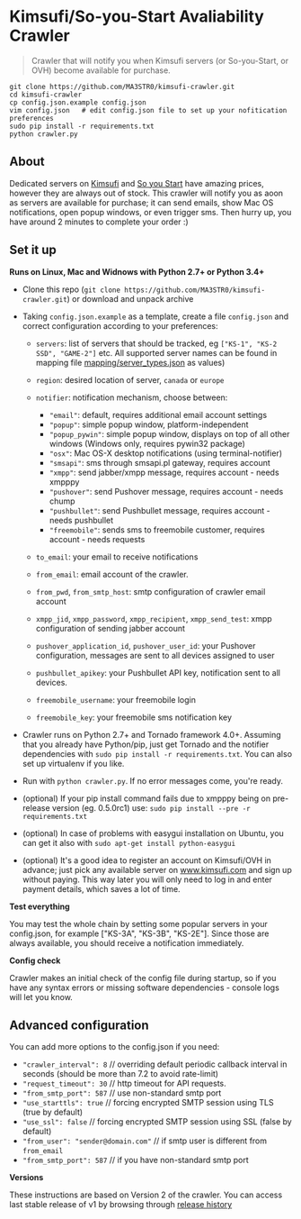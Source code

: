 Kimsufi/So-you-Start Avaliability Crawler
============================

> Crawler that will notify you when Kimsufi servers (or So-you-Start, or OVH) become available for purchase.



    git clone https://github.com/MA3STR0/kimsufi-crawler.git
    cd kimsufi-crawler
    cp config.json.example config.json
    vim config.json   # edit config.json file to set up your nofitication preferences
    sudo pip install -r requirements.txt
    python crawler.py

About
-----

Dedicated servers on [Kimsufi](http://www.kimsufi.com) and [So you Start](http://www.soyoustart.com) have amazing prices, however they are always out of stock. This crawler will notify you as aoon as servers are available for purchase; it can send emails, show Mac OS notifications, open popup windows, or even trigger sms. Then hurry up, you have around 2 minutes to complete your order :)


Set it up
---------

**Runs on Linux, Mac and Widnows with Python 2.7+ or Python 3.4+**

- Clone this repo (`git clone https://github.com/MA3STR0/kimsufi-crawler.git`) or download and unpack archive
- Taking `config.json.example` as a template, create a file `config.json` and correct configuration according to your preferences:
  - `servers`: list of servers that should be tracked, eg `["KS-1", "KS-2 SSD", "GAME-2"]` etc. All supported server names can be found in mapping file [mapping/server_types.json](/mapping/server_types.json) as values)

  - `region`: desired location of server, `canada` or `europe`

  - `notifier`: notification mechanism, choose between:
    - `"email"`: default, requires additional email account settings
    - `"popup"`: simple popup window, platform-independent
    - `"popup_pywin"`: simple popup window, displays on top of all other windows (Windows only, requires pywin32 package)
    - `"osx"`: Mac OS-X desktop notifications (using terminal-notifier)
    - `"smsapi"`: sms through smsapi.pl gateway, requires account
    - `"xmpp"`: send jabber/xmpp message, requires account - needs xmpppy
    - `"pushover"`: send Pushover message, requires account - needs chump
    - `"pushbullet"`: send Pushbullet message, requires account - needs pushbullet
    - `"freemobile"`: sends sms to freemobile customer, requires account - needs requests

  - `to_email`: your email to receive notifications
  - `from_email`: email account of the crawler.
  - `from_pwd`, `from_smtp_host`: smtp configuration of crawler email account
  - `xmpp_jid`, `xmpp_password`, `xmpp_recipient`, `xmpp_send_test`: xmpp configuration of sending jabber account
  - `pushover_application_id`, `pushover_user_id`: your Pushover configuration, messages are sent to all devices assigned to user
  - `pushbullet_apikey`: your Pushbullet API key, notification sent to all devices.
  - `freemobile_username`: your freemobile login
  - `freemobile_key`: your freemobile sms notification key

- Crawler runs on Python 2.7+ and Tornado framework 4.0+. Assuming that you already have Python/pip, just get Tornado and the notifier dependencies with `sudo pip install -r requirements.txt`. You can also set up virtualenv if you like.
- Run with `python crawler.py`. If no error messages come, you're ready.
- (optional) If your pip install command fails due to xmpppy being on pre-release version (eg. 0.5.0rc1) use: `sudo pip install --pre -r requirements.txt`
- (optional) In case of problems with easygui installation on Ubuntu, you can get it also with `sudo apt-get install python-easygui`
- (optional) It's a good idea to register an account on Kimsufi/OVH in advance; just pick any available server on www.kimsufi.com and sign up without paying. This way later you will only need to log in and enter payment details, which saves a lot of time.

**Test everything**

You may test the whole chain by setting some popular servers in your
config.json, for example ["KS-3A", "KS-3B", "KS-2E"]. Since those are always
available, you should receive a notification immediately.

**Config check**

Crawler makes an initial check of the config file during startup, so if you have any syntax errors or missing software dependencies - console logs will let you know.


Advanced configuration
----------------------

You can add more options to the config.json if you need:

- `"crawler_interval": 8` // overriding default periodic callback interval in seconds (should be more than 7.2 to avoid rate-limit)
- `"request_timeout": 30` // http timeout for API requests.
- `"from_smtp_port": 587` // use non-standard smtp port
- `"use_starttls": true` // forcing encrypted SMTP session using TLS (true by default)
- `"use_ssl": false` // forcing encrypted SMTP session using SSL (false by default)
- `"from_user": "sender@domain.com"`  // if smtp user is different from `from_email`
- `"from_smtp_port": 587` // if you have non-standard smtp port

**Versions**

These instructions are based on Version 2 of the crawler. You can access last stable release of v1 by browsing through [release history](https://github.com/MA3STR0/kimsufi-crawler/releases)
